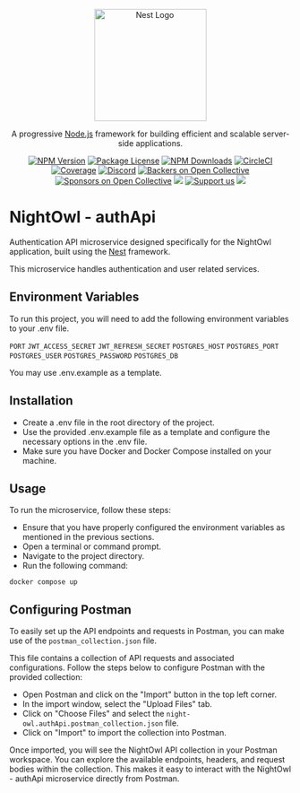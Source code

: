 <p align="center">
  <a href="http://nestjs.com/" target="blank"><img src="https://nestjs.com/img/logo-small.svg" width="200" alt="Nest Logo" /></a>
</p>

[circleci-image]: https://img.shields.io/circleci/build/github/nestjs/nest/master?token=abc123def456
[circleci-url]: https://circleci.com/gh/nestjs/nest

  <p align="center">A progressive <a href="http://nodejs.org" target="_blank">Node.js</a> framework for building efficient and scalable server-side applications.</p>
    <p align="center">
<a href="https://www.npmjs.com/~nestjscore" target="_blank"><img src="https://img.shields.io/npm/v/@nestjs/core.svg" alt="NPM Version" /></a>
<a href="https://www.npmjs.com/~nestjscore" target="_blank"><img src="https://img.shields.io/npm/l/@nestjs/core.svg" alt="Package License" /></a>
<a href="https://www.npmjs.com/~nestjscore" target="_blank"><img src="https://img.shields.io/npm/dm/@nestjs/common.svg" alt="NPM Downloads" /></a>
<a href="https://circleci.com/gh/nestjs/nest" target="_blank"><img src="https://img.shields.io/circleci/build/github/nestjs/nest/master" alt="CircleCI" /></a>
<a href="https://coveralls.io/github/nestjs/nest?branch=master" target="_blank"><img src="https://coveralls.io/repos/github/nestjs/nest/badge.svg?branch=master#9" alt="Coverage" /></a>
<a href="https://discord.gg/G7Qnnhy" target="_blank"><img src="https://img.shields.io/badge/discord-online-brightgreen.svg" alt="Discord"/></a>
<a href="https://opencollective.com/nest#backer" target="_blank"><img src="https://opencollective.com/nest/backers/badge.svg" alt="Backers on Open Collective" /></a>
<a href="https://opencollective.com/nest#sponsor" target="_blank"><img src="https://opencollective.com/nest/sponsors/badge.svg" alt="Sponsors on Open Collective" /></a>
  <a href="https://paypal.me/kamilmysliwiec" target="_blank"><img src="https://img.shields.io/badge/Donate-PayPal-ff3f59.svg"/></a>
    <a href="https://opencollective.com/nest#sponsor"  target="_blank"><img src="https://img.shields.io/badge/Support%20us-Open%20Collective-41B883.svg" alt="Support us"></a>
  <a href="https://twitter.com/nestframework" target="_blank"><img src="https://img.shields.io/twitter/follow/nestframework.svg?style=social&label=Follow"></a>
</p>
  <!--[![Backers on Open Collective](https://opencollective.com/nest/backers/badge.svg)](https://opencollective.com/nest#backer)
  [![Sponsors on Open Collective](https://opencollective.com/nest/sponsors/badge.svg)](https://opencollective.com/nest#sponsor)-->

# NightOwl - authApi

Authentication API microservice designed specifically for the NightOwl application, built using the [Nest](https://github.com/nestjs/nest) framework. 

This microservice handles authentication and user related services.


## Environment Variables

To run this project, you will need to add the following environment variables to your .env file.

`PORT`
`JWT_ACCESS_SECRET`
`JWT_REFRESH_SECRET`
`POSTGRES_HOST`
`POSTGRES_PORT`
`POSTGRES_USER`
`POSTGRES_PASSWORD`
`POSTGRES_DB`

You may use .env.example as a template.

## Installation

- Create a .env file in the root directory of the project. 
- Use the provided .env.example file as a template and configure the necessary options in the .env file.
- Make sure you have Docker and Docker Compose installed on your machine.

## Usage

To run the microservice, follow these steps:

- Ensure that you have properly configured the environment variables as mentioned in the previous sections.
- Open a terminal or command prompt.
- Navigate to the project directory.
- Run the following command:

```
docker compose up
```

## Configuring Postman

To easily set up the API endpoints and requests in Postman, you can make use of the `postman_collection.json` file. 

This file contains a collection of API requests and associated configurations. Follow the steps below to configure Postman with the provided collection:

- Open Postman and click on the "Import" button in the top left corner.
- In the import window, select the "Upload Files" tab.
- Click on "Choose Files" and select the `night-owl.authApi.postman_collection.json` file.
- Click on "Import" to import the collection into Postman.

Once imported, you will see the NightOwl API collection in your Postman workspace. You can explore the available endpoints, headers, and request bodies within the collection. This makes it easy to interact with the NightOwl - authApi microservice directly from Postman.
